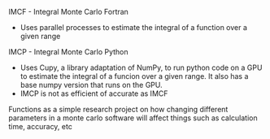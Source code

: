 IMCF - Integral Monte Carlo Fortran
* Uses parallel processes to estimate the integral of a function over a given range

IMCP - Integral Monte Carlo Python
* Uses Cupy, a library adaptation of NumPy, to run python code on a GPU to estimate the integral of a funcion over a given range. It also has a base numpy version that runs on the GPU.
* IMCP is not as efficient of accurate as IMCF

Functions as a simple research project on how changing different parameters in a monte carlo software will affect things such as calculation time, accuracy, etc
